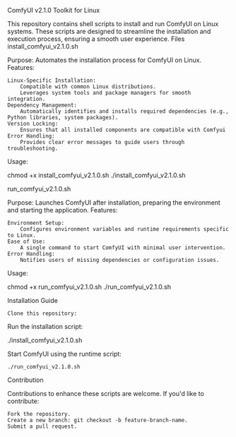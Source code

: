 ComfyUI v2.1.0 Toolkit for Linux

This repository contains shell scripts to install and run ComfyUI on Linux systems. These scripts are designed to streamline the installation and execution process, ensuring a smooth user experience.
Files
install_comfyui_v2.1.0.sh

Purpose: Automates the installation process for ComfyUI on Linux.
Features:

    Linux-Specific Installation:
        Compatible with common Linux distributions.
        Leverages system tools and package managers for smooth integration.
    Dependency Management:
        Automatically identifies and installs required dependencies (e.g., Python libraries, system packages).
    Version Locking:
        Ensures that all installed components are compatible with Comfyui 
    Error Handling:
        Provides clear error messages to guide users through troubleshooting.

Usage:

chmod +x install_comfyui_v2.1.0.sh
./install_comfyui_v2.1.0.sh

run_comfyui_v2.1.0.sh

Purpose: Launches ComfyUI after installation, preparing the environment and starting the application.
Features:

    Environment Setup:
        Configures environment variables and runtime requirements specific to Linux.
    Ease of Use:
        A single command to start ComfyUI with minimal user intervention.
    Error Handling:
        Notifies users of missing dependencies or configuration issues.


Usage:

chmod +x run_comfyui_v2.1.0.sh
./run_comfyui_v2.1.0.sh


Installation Guide

    Clone this repository:


Run the installation script:

./install_comfyui_v2.1.0.sh

Start ComfyUI using the runtime script:

    ./run_comfyui_v2.1.0.sh

Contribution

Contributions to enhance these scripts are welcome. If you'd like to contribute:

    Fork the repository.
    Create a new branch: git checkout -b feature-branch-name.
    Submit a pull request.


